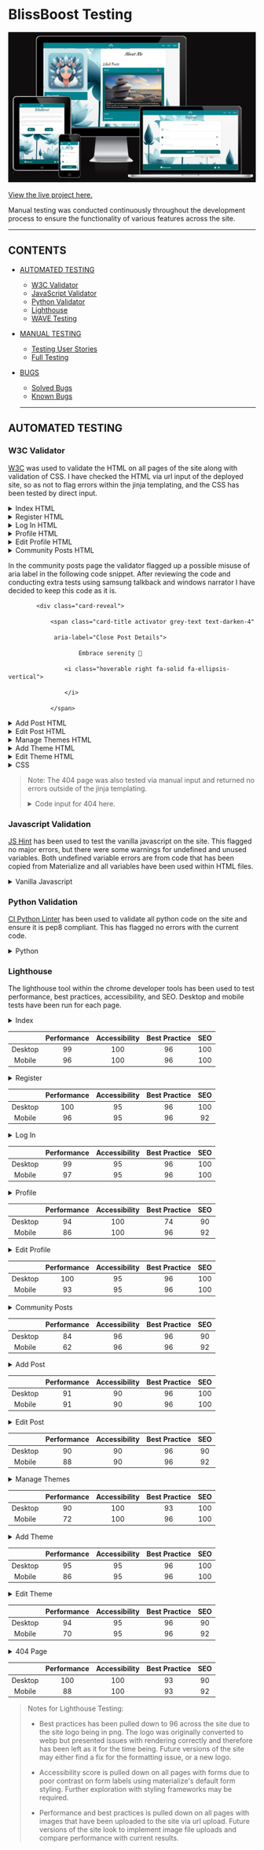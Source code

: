 # BlissBoost Testing

<img src="static/documents/blissboost_responsive.png" alt="An image representing how the site looks across different devices of varying size.">

[View the live project here.](https://blissboost-079490cc3274.herokuapp.com)

Manual testing was conducted continuously throughout the development process to ensure the functionality of various features across the site.

- - -

## CONTENTS

* [AUTOMATED TESTING](#automated-testing)
  * [W3C Validator](#w3c-validator)
  * [JavaScript Validator](#javascript-validation)
  * [Python Validator](#python-validation)
  * [Lighthouse](#lighthouse)
  * [WAVE Testing](#wave-testing)
* [MANUAL TESTING](#manual-testing)
  * [Testing User Stories](#testing-user-stories)
  * [Full Testing](#full-testing)
* [BUGS](#bugs)
  * [Solved Bugs](#solved-bugs)
  * [Known Bugs](#known-bugs)

  --------

## AUTOMATED TESTING

### W3C Validator

[W3C](https://validator.w3.org/) was used to validate the HTML on all pages of the site along with validation of CSS. I have checked the HTML via url input of the deployed site, so as not to flag errors within the jinja templating, and the CSS has been tested by direct input.

<details><summary>Index HTML</summary>
<img src="static/documents/w3validated_index.png" alt="No Errors found.">
</details>

<details><summary>Register HTML</summary>
<img src="static/documents/w3validated_register.png" alt="No Errors found.">
</details>

<details><summary>Log In HTML</summary>
<img src="static/documents/w3validated_login.png" alt="No Errors found.">
</details>

<details><summary>Profile HTML</summary>
<img src="static/documents/w3validated_profile.png" alt="No Errors found.">
</details>

<details><summary>Edit Profile HTML</summary>
<img src="static/documents/w3validated_editprofile.png" alt="No Errors found.">
</details>

<details><summary>Community Posts HTML</summary>
<img src="static/documents/w3validated_posts.png" alt="One warning.">
</details>

In the community posts page the validator flagged up a possible misuse of aria label in the following code snippet. After reviewing the code and conducting extra tests using samsung talkback and windows narrator I have decided to keep this code as it is.

            <div class="card-reveal">

                <span class="card-title activator grey-text text-darken-4"

                 aria-label="Close Post Details">

                        Embrace serenity 🌿

                    <i class="hoverable right fa-solid fa-ellipsis-vertical">

                    </i>

                </span>

<details><summary>Add Post HTML</summary>
<img src="static/documents/w3validated_addpost.png" alt="No errors.">
</details>

<details><summary>Edit Post HTML</summary>
<img src="static/documents/w3validated_editpost.png" alt="No errors.">
</details>

<details><summary>Manage Themes HTML</summary>
<img src="static/documents/w3validated_getthemes.png" alt="No errors.">
</details>

<details><summary>Add Theme HTML</summary>
<img src="static/documents/w3validated_addtheme.png" alt="No errors.">
</details>

<details><summary>Edit Theme HTML</summary>
<img src="static/documents/w3validated_edittheme.png" alt="No errors.">
</details>

<details><summary>CSS</summary>
<img src="static/documents/w3validated_css.png" alt="No errors.">
</details>

>Note:
> The 404 page was also tested via manual input and returned no errors outside of the jinja templating.
><details><summary>Code input for 404 here.</summary>
><img src="static/documents/w3validated_404.png" alt="Jinja templating warnings.">
></details>

### Javascript Validation

[JS Hint](https://jshint.com) has been used to test the vanilla javascript on the site. This flagged no major errors, but there were some warnings for undefined and unused variables. Both undefined variable errors are from code that has been copied from Materialize and all variables have been used within HTML files.

<details><summary>Vanilla Javascript</summary>
<img src="static/documents/blissboost_jshint.png" alt="Javascript Validation with js hint">
</details>

### Python Validation

[CI Python Linter](https://pep8ci.herokuapp.com) has been used to validate all python code on the site and ensure it is pep8 compliant. This has flagged no errors with the current code.

<details><summary>Python</summary>
<img src="static/documents/blissboost_pythonvalidation.png" alt="Javascript Validation with js hint">
</details>

### Lighthouse

The lighthouse tool within the chrome developer tools has been used to test performance, best practices, accessibility, and SEO. Desktop and mobile tests have been run for each page.

<details><summary>Index</summary>
<img src="static/documents/lighthouse_index_desktop.png" alt="Desktop test for index page">

<img src="static/documents/lighthouse_index_mobile.png" alt="Mobile test for index page">
</details>

| | Performance | Accessibility | Best Practice | SEO |
| :---: | :---: | :---: | :---: | :---: |
| Desktop | 99 | 100 | 96 | 100 |
| Mobile | 96 | 100 | 96 | 100 |

<details><summary>Register</summary>
<img src="static/documents/lighthouse_register_desktop.png" alt="Desktop test for register page">

<img src="static/documents/lighthouse_register_mobile.png" alt="Mobile test for register page">
</details>

| | Performance | Accessibility | Best Practice | SEO |
| :---: | :---: | :---: | :---: | :---: |
| Desktop | 100 | 95 | 96 | 100 |
| Mobile | 96 | 95 | 96 | 92 |

<details><summary>Log In</summary>
<img src="static/documents/lighthouse_login_desktop.png" alt="Desktop test for log in page">

<img src="static/documents/lighthouse_login_mobile.png" alt="Mobile test for log in page">
</details>

| | Performance | Accessibility | Best Practice | SEO |
| :---: | :---: | :---: | :---: | :---: |
| Desktop | 99 | 95 | 96 | 100 |
| Mobile | 97 | 95 | 96 | 100 |

<details><summary>Profile</summary>
<img src="static/documents/lighthouse_profile_desktop.png" alt="Desktop test for profile page">

<img src="static/documents/lighthouse_profile_mobile.png" alt="Mobile test for profile page">
</details>

| | Performance | Accessibility | Best Practice | SEO |
| :---: | :---: | :---: | :---: | :---: |
| Desktop | 94 | 100 | 74 | 90 |
| Mobile | 86 | 100 | 96 | 92 |

<details><summary>Edit Profile</summary>
<img src="static/documents/lighthouse_editprofile_desktop.png" alt="Desktop test for edit profile page">

<img src="static/documents/lighthouse_editprofile_mobile.png" alt="Mobile test for edit profile page">
</details>

| | Performance | Accessibility | Best Practice | SEO |
| :---: | :---: | :---: | :---: | :---: |
| Desktop | 100 | 95 | 96 | 100 |
| Mobile | 93 | 95 | 96 | 100 |

<details><summary>Community Posts</summary>
<img src="static/documents/lighthouse_communityposts_desktop.png" alt="Desktop test for community posts page">

<img src="static/documents/lighthouse_communityposts_mobile.png" alt="Mobile test for community posts page">
</details>

| | Performance | Accessibility | Best Practice | SEO |
| :---: | :---: | :---: | :---: | :---: |
| Desktop | 84 | 96 | 96 | 90 |
| Mobile | 62 | 96 | 96 | 92 |

<details><summary>Add Post</summary>
<img src="static/documents/lighthouse_addpost_destktop.png" alt="Desktop test for add post page">

<img src="static/documents/lighthouse_addpost_mobile.png" alt="Mobile test for add post page">
</details>

| | Performance | Accessibility | Best Practice | SEO |
| :---: | :---: | :---: | :---: | :---: |
| Desktop | 91 | 90 | 96 | 100 |
| Mobile | 91 | 90 | 96 | 100 |

<details><summary>Edit Post</summary>
<img src="static/documents/lighthouse_editpost_desktop.png" alt="Desktop test for edit post page">

<img src="static/documents/lighthouse_editpost_mobile.png" alt="Mobile test for edit post page">
</details>

| | Performance | Accessibility | Best Practice | SEO |
| :---: | :---: | :---: | :---: | :---: |
| Desktop | 90 | 90 | 96 | 90 |
| Mobile | 88 | 90 | 96 | 92 |

<details><summary>Manage Themes</summary>
<img src="static/documents/lighthouse_managethemes_desktop.png" alt="Desktop test for manage themes page">

<img src="static/documents/lighthouse_managethemes_mobile.png" alt="Mobile test for manage themes page">
</details>

| | Performance | Accessibility | Best Practice | SEO |
| :---: | :---: | :---: | :---: | :---: |
| Desktop | 90 | 100 | 93 | 100 |
| Mobile | 72 | 100 | 96 | 100 |

<details><summary>Add Theme</summary>
<img src="static/documents/lighthouse_addtheme_desktop.png" alt="Desktop test for add theme page">

<img src="static/documents/lighthouse_addtheme_mobile.png" alt="Mobile test for add theme page">
</details>

| | Performance | Accessibility | Best Practice | SEO |
| :---: | :---: | :---: | :---: | :---: |
| Desktop | 95 | 95 | 96 | 100 |
| Mobile | 86 | 95 | 96 | 100 |

<details><summary>Edit Theme</summary>
<img src="static/documents/lighthouse_edittheme_desktop.png" alt="Desktop test for edit theme page">

<img src="static/documents/lighthouse_edittheme_mobile.png" alt="Mobile test for edit theme page">
</details>

| | Performance | Accessibility | Best Practice | SEO |
| :---: | :---: | :---: | :---: | :---: |
| Desktop | 94 | 95 | 96 | 90 |
| Mobile | 70 | 95 | 96 | 92 |

<details><summary>404 Page</summary>
<img src="static/documents/lighthouse_404_desktop.png" alt="Desktop test for 404 page">

<img src="static/documents/lighthouse_404_mobile.png" alt="Mobile test for 404 page">
</details>

| | Performance | Accessibility | Best Practice | SEO |
| :---: | :---: | :---: | :---: | :---: |
| Desktop | 100 | 100 | 93 | 90 |
| Mobile | 88 | 100 | 93 | 92 |

> Notes for Lighthouse Testing:
>
>* Best practices has been pulled down to 96 across the site due to the site logo being in png. The logo was originally converted to webp but presented issues with rendering correctly and therefore has been left as it for the time being. Future versions of the site may either find a fix for the formatting issue, or a new logo.
>
>* Accessibility score is pulled down on all pages with forms due to poor contrast on form labels using materialize's default form styling. Further exploration with styling frameworks may be required.
>
>* Performance and best practices is pulled down on all pages with images that have been uploaded to the site via url upload. Future versions of the site look to implement image file uploads and compare performance with current results.